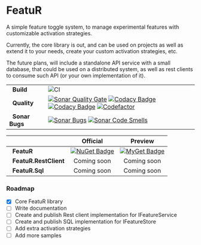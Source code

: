 # FeatuR
A simple feature toggle system, to manage experimental features with customizable activation strategies.

Currently, the core library is out, and can be used on projects as well as extend it to your needs, create your custom activation strategies, etc.

The future plans, will include a standalone API service with a small database, that could be used on a distributed system, as well as rest clients to consume such API (or your own implementation of it).

|                   |  |
|-------------------|--------|
| &nbsp;&nbsp;**Build**            |    ![CI](https://github.com/raulcanales/FeatuR/workflows/CI/badge.svg)   |
| &nbsp;&nbsp;**Quality** |    [![Sonar Quality Gate](https://sonarcloud.io/api/project_badges/measure?project=raulcanales_FeatuR&metric=alert_status)](https://sonarcloud.io/project/issues?id=raulcanales_FeatuR) [![Codacy Badge](https://app.codacy.com/project/badge/Coverage/58bce6d90c90441da814ca4349bc9d6f)](https://www.codacy.com/manual/raulcanales/FeatuR?utm_source=github.com&utm_medium=referral&utm_content=raulcanales/FeatuR&utm_campaign=Badge_Coverage) [![Codacy Badge](https://app.codacy.com/project/badge/Grade/58bce6d90c90441da814ca4349bc9d6f)](https://www.codacy.com/manual/raulcanales/FeatuR?utm_source=github.com&amp;utm_medium=referral&amp;utm_content=raulcanales/FeatuR&amp;utm_campaign=Badge_Grade) [![Codefactor](https://www.codefactor.io/repository/github/raulcanales/FeatuR/badge)](https://www.codefactor.io/repository/github/raulcanales/FeatuR/badge)   |
| &nbsp;&nbsp;**Sonar Bugs** | [![Sonar Bugs](https://sonarcloud.io/api/project_badges/measure?project=raulcanales_FeatuR&metric=bugs)](https://sonarcloud.io/project/issues?id=raulcanales_FeatuR&resolved=false&types=BUG) [![Sonar Code Smells](https://sonarcloud.io/api/project_badges/measure?project=raulcanales_FeatuR&metric=code_smells)](https://sonarcloud.io/project/issues?id=raulcanales_FeatuR&resolved=false&types=CODE_SMELL) |

|                   | Official | Preview |
|-------------------|:--------:|:-------:|
| &nbsp;&nbsp;**FeatuR**            |    [![NuGet Badge](https://buildstats.info/nuget/FeatuR)](https://www.nuget.org/packages/FeatuR)   |   [![MyGet Badge](https://buildstats.info/myget/featur/FeatuR)](https://www.myget.org/feed/featur/package/nuget/FeatuR)   |
| &nbsp;&nbsp;**FeatuR.RestClient** |    Coming soon   |   Coming soon   |
| &nbsp;&nbsp;**FeatuR.Sql**        |    Coming soon   |   Coming soon   |

### Roadmap

- [x] Core FeatuR library
- [ ] Write documentation
- [ ] Create and publish Rest client implementation for IFeatureService
- [ ] Create and publish SQL implementation for IFeatureStore
- [ ] Add extra activation strategies
- [ ] Add more samples
